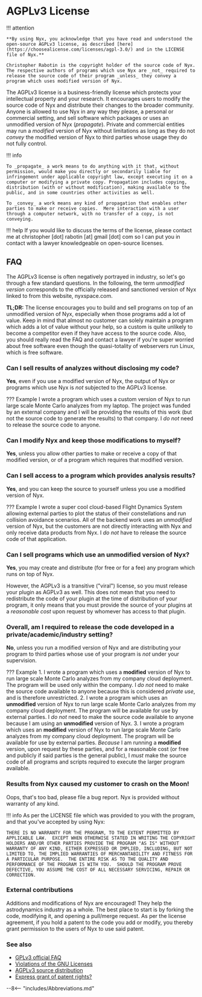 # AGPLv3 License

!!! attention

    **By using Nyx, you acknowledge that you have read and understood the open-source AGPLv3 license, as described [here](https://choosealicense.com/licenses/agpl-3.0/) and in the LICENSE file of Nyx.**

    Christopher Rabotin is the copyright holder of the source code of Nyx. The respective authors of programs which use Nyx are _not_ required to release the source code of their program _unless_ they convey a program which uses modified version of Nyx.

The AGPLv3 license is a <span class="emph">business-friendly</span> license which protects your intellectual property and your research. It encourages users to modify the source code of Nyx and distribute their changes to the broader community. Anyone is allowed to use Nyx in any way they please, a personal or commercial setting, and sell software which packages or uses an unmodified version of Nyx (_propagate_). Private and commercial entities may run a _modified_ version of Nyx without limitations as long as they do not _convey_ the modified version of Nyx to third parties whose usage they do not fully control.

!!! info

    To _propagate_ a work means to do anything with it that, without permission, would make you directly or secondarily liable for infringement under applicable copyright law, except executing it on a computer or modifying a private copy. Propagation includes copying, distribution (with or without modification), making available to the public, and in some countries other activities as well.

    To _convey_ a work means any kind of propagation that enables other parties to make or receive copies.  Mere interaction with a user through a computer network, with no transfer of a copy, is not conveying.

!!! help
    If you would like to discuss the terms of the license, please contact me at christopher [dot] rabotin [at] gmail [dot] com so I can put you in contact with a lawyer knowledgeable on open-source licenses.

## FAQ

The AGPLv3 license is often negatively portrayed in industry, so let's go through a few standard questions. In the following, the term _unmodified version_ corresponds to the officially released and sanctioned version of Nyx linked to from this website, nyxspace.com.

**TL;DR:** The license encourages you to build and sell programs on top of an unmodified version of Nyx, especially when those programs add a lot of value. Keep in mind that almost no customer can solely maintain a program which adds a lot of value without your help, so a custom is quite unlikely to become a competitor even if they have access to the source code. Also, you should really read the FAQ and contact a lawyer if you're super worried about free software even though the quasi-totality of webservers run Linux, which is free software.

### Can I sell results of analyzes without disclosing my code?
**Yes**, even if you use a modified version of Nyx, the output of Nyx or programs which use Nyx is _not_ subjected to the AGPLv3 license.

??? Example
    I wrote a program which uses a custom version of Nyx to run large scale Monte Carlo analyzes from my laptop. The project was funded by an external company and I will be providing the results of this work (but not the source code to generate the results) to that company. I _do not_ need to release the source code to anyone.

### Can I modify Nyx and keep those modifications to myself?
**Yes**, unless you allow other parties to make or receive a copy of that modified version, or of a program which requires that modified version.

### Can I sell access to a program which provides analysis results?
**Yes**, and you can keep the source to yourself unless you use a modified version of Nyx.

??? Example
    I wrote a super cool cloud-based Flight Dynamics System allowing external parties to plot the status of their constellations and run collision avoidance scenarios. All of the backend work uses an _unmodified_ version of Nyx, but the customers are not directly interacting with Nyx and only receive data products from Nyx. I _do not_ have to release the source code of that application.

### Can I sell programs which use an unmodified version of Nyx?
**Yes**, you may create and distribute (for free or for a fee) any program which runs on top of Nyx.

However, the AGPLv3 is a transitive ("viral") license, so you must release your plugin as AGPLv3 as well. This does not mean that you need to redistribute the code of your plugin at the time of distribution of your program, it only means that you must provide the source of your plugins at a _reasonable cost_ upon request by whomever has access to that plugin.

### Overall, am I required to release the code developed in a private/academic/industry setting?
**No**, unless you run a modified version of Nyx and are distributing your program to third parties whose use of your program is _not_ under your supervision.

??? Example
    1. I wrote a program which uses a **modified** version of Nyx to run large scale Monte Carlo analyzes from my company cloud deployment. The program will be used only within the company. I _do not_ need to make the source code available to anyone because this is considered _private use_, and is therefore unrestricted.
    2. I wrote a program which uses an **unmodified** version of Nyx to run large scale Monte Carlo analyzes from my company cloud deployment. The program will be available for use by external parties. I _do not_ need to make the source code available to anyone because I am using an **unmodified** version of Nyx.
    3. I wrote a program which uses an **modified** version of Nyx to run large scale Monte Carlo analyzes from my company cloud deployment. The program will be available for use by external parties. _Because_ I am running a **modified** version, upon request by these parties, and for a reasonable cost (or free and publicly if said parties is the general public), I _must_ make the source code of all programs and scripts required to execute the larger program available.

### Results from Nyx caused my customer to crash on the Moon!
Oops, that's too bad, please file a bug report. Nyx is provided without warranty of any kind.

!!! info
    As per the LICENSE file which was provided to you with the program, and that you've accepted by using Nyx:

    THERE IS NO WARRANTY FOR THE PROGRAM, TO THE EXTENT PERMITTED BY APPLICABLE LAW.  EXCEPT WHEN OTHERWISE STATED IN WRITING THE COPYRIGHT HOLDERS AND/OR OTHER PARTIES PROVIDE THE PROGRAM "AS IS" WITHOUT WARRANTY OF ANY KIND, EITHER EXPRESSED OR IMPLIED, INCLUDING, BUT NOT LIMITED TO, THE IMPLIED WARRANTIES OF MERCHANTABILITY AND FITNESS FOR A PARTICULAR PURPOSE.  THE ENTIRE RISK AS TO THE QUALITY AND PERFORMANCE OF THE PROGRAM IS WITH YOU.  SHOULD THE PROGRAM PROVE DEFECTIVE, YOU ASSUME THE COST OF ALL NECESSARY SERVICING, REPAIR OR CORRECTION.

### External contributions
Additions and modifications of Nyx are encouraged! They help the astrodynamics industry as a whole. The best place to start is by forking the code, modifying it, and opening a pull/merge request. As per the license agreement, if you hold a patent to the code you add or modify, you thereby grant permission to the users of Nyx to use said patent.

### See also
+ [GPLv3 official FAQ](https://www.gnu.org/licenses/gpl-faq.html)
+ [Violations of the GNU Licenses](https://www.gnu.org/licenses/gpl-violation.html)
+ [AGPLv3 source distribution](https://opensource.stackexchange.com/questions/5003/agplv3-source-redistribution-when-does-it-apply-to-my-code-for-a-server-side-ja)
+ [Express grant of patent rights?](https://opensource.stackexchange.com/questions/6302/what-does-express-grant-of-patent-rights-from-contributors-to-users-mean)

--8<-- "includes/Abbreviations.md"